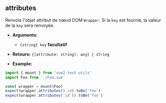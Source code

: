 ## attributes

Renvoie l'objet attribut de nœud DOM `Wrapper`. Si la `key` est fournie, la valeur de la `key` sera renvoyée.

- **Arguments:**

  - `{string} key` **facultatif**

- **Retours:** `{[attribute: string]: any} | string`

- **Example:**

```js
import { mount } from 'vue2-test-utils'
import Foo from './Foo.vue'

const wrapper = mount(Foo)
expect(wrapper.attributes().id).toBe('foo')
expect(wrapper.attributes('id')).toBe('foo')
```
